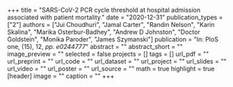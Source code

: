 +++
title = "SARS-CoV-2 PCR cycle threshold at hospital admission associated with patient mortality."
date = "2020-12-31"
publication_types = ["2"]
authors = ["Jui Choudhuri", "Jamal Carter", "Randin Nelson", "Karin Skalina", "Marika Osterbur-Badhey", "Andrew D Johnston", "Doctor Goldstein", "Monika Paroder", "James Szymanski"]
publication = "In: PloS one, (15), 12, _pp. e0244777_"
abstract = ""
abstract_short = ""
image_preview = ""
selected = false
projects = []
tags = []
url_pdf = ""
url_preprint = ""
url_code = ""
url_dataset = ""
url_project = ""
url_slides = ""
url_video = ""
url_poster = ""
url_source = ""
math = true
highlight = true
[header]
image = ""
caption = ""
+++
